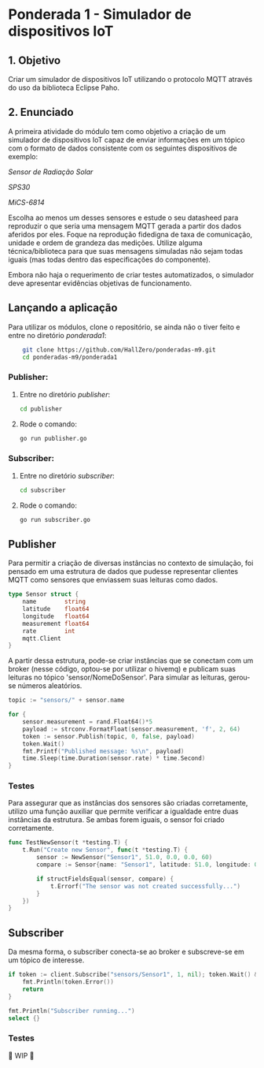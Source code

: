 
# Ponderada 1 - Simulador de dispositivos IoT

## 1. Objetivo

Criar um simulador de dispositivos IoT utilizando o protocolo MQTT através do uso da biblioteca Eclipse Paho.

## 2. Enunciado

A primeira atividade do módulo tem como objetivo a criação de um simulador de dispositivos IoT capaz de enviar informações em um tópico com o formato de dados consistente com os seguintes dispositivos de exemplo:

_Sensor de Radiação Solar_

_SPS30_

_MiCS-6814_

Escolha ao menos um desses sensores e estude o seu datasheed para reproduzir o que seria uma mensagem MQTT gerada a partir dos dados aferidos por eles. Foque na reprodução fidedigna de taxa de comunicação, unidade e ordem de grandeza das medições. Utilize alguma técnica/biblioteca para que suas mensagens simuladas não sejam todas iguais (mas todas dentro das especificações do componente).

Embora não haja o requerimento de criar testes automatizados, o simulador deve apresentar evidências objetivas de funcionamento.

## Lançando a aplicação

Para utilizar os módulos, clone o repositório, se ainda não o tiver feito e entre no diretório _ponderada1_:

```bash
    git clone https://github.com/HallZero/ponderadas-m9.git
    cd ponderadas-m9/ponderada1
```



### Publisher:
1. Entre no diretório _publisher_:
   
   ```bash
   cd publisher 
   ```

2. Rode o comando:
   
   ```bash
   go run publisher.go
   ```

### Subscriber:
1. Entre no diretório _subscriber_:
    ```bash
    cd subscriber
   ```
2. Rode o comando:
   ```bash
   go run subscriber.go
   ```

## Publisher
  
Para permitir a criação de diversas instâncias no contexto de simulação, foi pensado em uma estrutura de dados que pudesse representar clientes MQTT como sensores que enviassem suas leituras como dados.

```go
type Sensor struct {
	name        string
	latitude    float64
	longitude   float64
	measurement float64
	rate        int
	mqtt.Client
}
```

A partir dessa estrutura, pode-se criar instâncias que se conectam com um broker (nesse código, optou-se por utilizar o hivemq) e publicam suas leituras no tópico 'sensor/NomeDoSensor'. Para simular as leituras, gerou-se números aleatórios.

```go
topic := "sensors/" + sensor.name

for {
    sensor.measurement = rand.Float64()*5
    payload := strconv.FormatFloat(sensor.measurement, 'f', 2, 64)
    token := sensor.Publish(topic, 0, false, payload)
    token.Wait()
    fmt.Printf("Published message: %s\n", payload)
    time.Sleep(time.Duration(sensor.rate) * time.Second)
}
```

### Testes

Para assegurar que as instâncias dos sensores são criadas corretamente, utilizo uma função auxiliar que permite verificar a igualdade entre duas instâncias da estrutura. Se ambas forem iguais, o sensor foi criado corretamente.

```go
func TestNewSensor(t *testing.T) {
	t.Run("Create new Sensor", func(t *testing.T) {
		sensor := NewSensor("Sensor1", 51.0, 0.0, 0.0, 60)
		compare := Sensor{name: "Sensor1", latitude: 51.0, longitude: 0.0, measurement: 0.0, rate: 60}

		if structFieldsEqual(sensor, compare) {
			t.Errorf("The sensor was not created successfully...")
		}
	})
}
```

## Subscriber
  
Da mesma forma, o subscriber conecta-se ao broker e subscreve-se em um tópico de interesse.

```go
if token := client.Subscribe("sensors/Sensor1", 1, nil); token.Wait() && token.Error() != nil {
    fmt.Println(token.Error())
    return
}

fmt.Println("Subscriber running...")
select {}
```

### Testes

🚧 WIP 🚧
